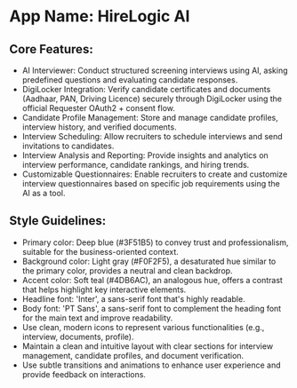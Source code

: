 # **App Name**: HireLogic AI

## Core Features:

- AI Interviewer: Conduct structured screening interviews using AI, asking predefined questions and evaluating candidate responses.
- DigiLocker Integration: Verify candidate certificates and documents (Aadhaar, PAN, Driving Licence) securely through DigiLocker using the official Requester OAuth2 + consent flow.
- Candidate Profile Management: Store and manage candidate profiles, interview history, and verified documents.
- Interview Scheduling: Allow recruiters to schedule interviews and send invitations to candidates.
- Interview Analysis and Reporting: Provide insights and analytics on interview performance, candidate rankings, and hiring trends.
- Customizable Questionnaires: Enable recruiters to create and customize interview questionnaires based on specific job requirements using the AI as a tool.

## Style Guidelines:

- Primary color: Deep blue (#3F51B5) to convey trust and professionalism, suitable for the business-oriented context.
- Background color: Light gray (#F0F2F5), a desaturated hue similar to the primary color, provides a neutral and clean backdrop.
- Accent color: Soft teal (#4DB6AC), an analogous hue, offers a contrast that helps highlight key interactive elements.
- Headline font: 'Inter', a sans-serif font that's highly readable.
- Body font: 'PT Sans', a sans-serif font to complement the heading font for the main text and improve readability.
- Use clean, modern icons to represent various functionalities (e.g., interview, documents, profile).
- Maintain a clean and intuitive layout with clear sections for interview management, candidate profiles, and document verification.
- Use subtle transitions and animations to enhance user experience and provide feedback on interactions.